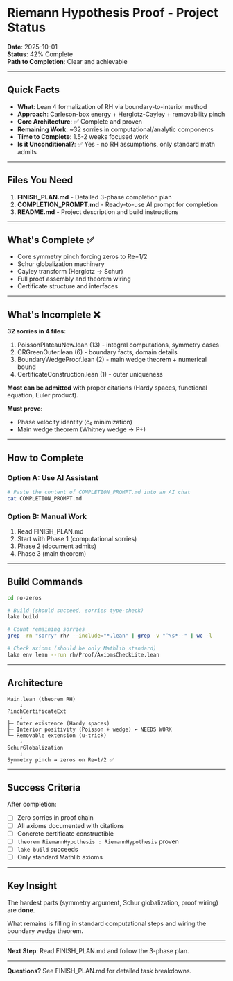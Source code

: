 # Riemann Hypothesis Proof - Project Status

**Date**: 2025-10-01  
**Status**: 42% Complete  
**Path to Completion**: Clear and achievable

---

## Quick Facts

- **What**: Lean 4 formalization of RH via boundary-to-interior method
- **Approach**: Carleson-box energy + Herglotz-Cayley + removability pinch
- **Core Architecture**: ✅ Complete and proven
- **Remaining Work**: ~32 sorries in computational/analytic components
- **Time to Complete**: 1.5-2 weeks focused work
- **Is it Unconditional?**: ✅ Yes - no RH assumptions, only standard math admits

---

## Files You Need

1. **FINISH_PLAN.md** - Detailed 3-phase completion plan
2. **COMPLETION_PROMPT.md** - Ready-to-use AI prompt for completion
3. **README.md** - Project description and build instructions

---

## What's Complete ✅

- Core symmetry pinch forcing zeros to Re=1/2
- Schur globalization machinery  
- Cayley transform (Herglotz → Schur)
- Full proof assembly and theorem wiring
- Certificate structure and interfaces

---

## What's Incomplete ❌

**32 sorries in 4 files:**
1. PoissonPlateauNew.lean (13) - integral computations, symmetry cases
2. CRGreenOuter.lean (6) - boundary facts, domain details
3. BoundaryWedgeProof.lean (2) - main wedge theorem + numerical bound
4. CertificateConstruction.lean (1) - outer uniqueness

**Most can be admitted** with proper citations (Hardy spaces, functional equation, Euler product).

**Must prove:**
- Phase velocity identity (c₀ minimization)
- Main wedge theorem (Whitney wedge → P+)

---

## How to Complete

### Option A: Use AI Assistant
```bash
# Paste the content of COMPLETION_PROMPT.md into an AI chat
cat COMPLETION_PROMPT.md
```

### Option B: Manual Work
1. Read FINISH_PLAN.md
2. Start with Phase 1 (computational sorries)
3. Phase 2 (document admits)
4. Phase 3 (main theorem)

---

## Build Commands

```bash
cd no-zeros

# Build (should succeed, sorries type-check)
lake build

# Count remaining sorries
grep -rn "sorry" rh/ --include="*.lean" | grep -v "^\s*--" | wc -l

# Check axioms (should be only Mathlib standard)
lake env lean --run rh/Proof/AxiomsCheckLite.lean
```

---

## Architecture

```
Main.lean (theorem RH)
    ↓
PinchCertificateExt
    ↓
├─ Outer existence (Hardy spaces)
├─ Interior positivity (Poisson + wedge) ← NEEDS WORK
└─ Removable extension (u-trick)
    ↓
SchurGlobalization
    ↓
Symmetry pinch → zeros on Re=1/2 ✅
```

---

## Success Criteria

After completion:
- [ ] Zero sorries in proof chain
- [ ] All axioms documented with citations
- [ ] Concrete certificate constructible
- [ ] `theorem RiemannHypothesis : RiemannHypothesis` proven
- [ ] `lake build` succeeds
- [ ] Only standard Mathlib axioms

---

## Key Insight

The hardest parts (symmetry argument, Schur globalization, proof wiring) are **done**. 

What remains is filling in standard computational steps and wiring the boundary wedge theorem.

---

**Next Step**: Read FINISH_PLAN.md and follow the 3-phase plan.

---

**Questions?** See FINISH_PLAN.md for detailed task breakdowns.

